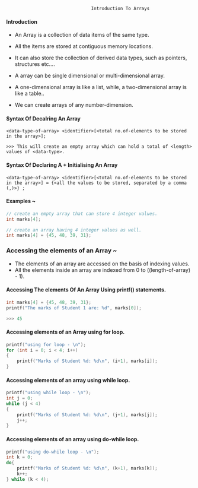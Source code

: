                                     Introduction To Arrays

#### Introduction
* An Array is a collection of data items of the same type.

* All the items are stored at contiguous memory locations.

* It can also store the collection of derived data types, such as pointers, structures etc....

* A array can be single dimensional or multi-dimensional array.

* A one-dimensional array is like a list, while, a two-dimensional array is like a table..

* We can create arrays of any number-dimension.

#### Syntax Of Decalring An Array

    <data-type-of-array> <identifier>[<total no.of-elements to be stored in the array>];

    >>> This will create an empty array which can hold a total of <length> values of <data-type>.

#### Syntax Of Declaring A + Initialising An Array

    <data-type-of-array> <identifier>[<total no.of-elements to be stored in the array>] = {<all the values to be stored, separated by a comma (,)>} ;

#### Examples ~

```c
// create an empty array that can store 4 integer values.
int marks[4];

// create an array having 4 integer values as well.
int marks[4] = {45, 48, 39, 31};
```

### Accessing the elements of an Array ~
* The elements of an array are accessed on the basis of indexing values.
* All the elements inside an array are indexed from 0 to ((length-of-array) - 1).

#### Accessing The elements Of An Array Using printf() statements.

```c
int marks[4] = {45, 48, 39, 31};
printf("The marks of Student 1 are: %d", marks[0]);

>>> 45
```

#### Accessing elements of an Array using for loop.

```c
printf("using for loop - \n");
for (int i = 0; i < 4; i++)
{
    printf("Marks of Student %d: %d\n", (i+1), marks[i]);
}
```

#### Accessing elements of an array using while loop.

```c
printf("using while loop - \n");
int j = 0;
while (j < 4)
{
    printf("Marks of Student %d: %d\n", (j+1), marks[j]);
    j++;
}
```

#### Accessing elements of an array using do-while loop.

```c
printf("using do-while loop - \n");
int k = 0;
do{
    printf("Marks of Student %d: %d\n", (k+1), marks[k]);
    k++;
} while (k < 4);
```
